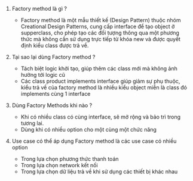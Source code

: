 1. Factory method là gì ?
    - Factory method là một mẫu thiết kế (Design Pattern) thuộc nhóm Creational Design Patterns, cung cấp interface để tạo object ở supperclass, cho phép tạo các đối tượng thông qua một phương thức mà không cần sử dụng trực tiếp từ khóa new và được quyết định kiểu class được trả về.

2. Tại sao lại dùng Factory method ?
    - Tách biệt logic khởi tạo, giúp thêm các class mới mà không ảnh hưởng tới logic cũ
    - Các class product implements interface giúp giảm sự phụ thuộc, kiểu trả về của factory method là nhiều kiểu object miễn là class đó implements cùng 1 interface

3. Dùng Factory Methods khi nào ?
    - Khi có nhiều class có cùng interface, sẽ mở rộng và bảo trì trong tương lai.
    - Dùng khi có nhiều option cho một cùng một chức năng

4. Use case có thể áp dụng Factory method là các use case có nhiều option
    - Trong lựa chọn phương thức thanh toán
    - Trong lựa chọn network kết nối
    - Trong lựa chọn dữ liệu trả về khi sử dụng các thiết bị khác nhau
